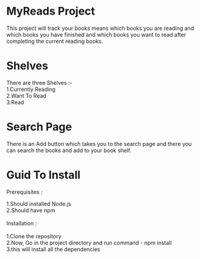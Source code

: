 # MyReads Project

This project will track your books means which books you are reading and which books you have finished and which books you want to read after completing the current reading books.  

# Shelves

There are three Shelves :-<br />
1.Currently Reading<br />
2.Want To Read<br />
3.Read<br />

# Search Page

There is an Add button which takes you to the search page and there you can search the books and add to your book shelf.

# Guid To Install

Prerequisites :<br />

1.Should installed Node.js<br />
2.Should have npm<br />
<br />
Installation :<br />
<br />
1.Clone the repository<br />
2.Now, Go in the project directory and run command - npm install<br />
3.this will install all the dependencies<br />

